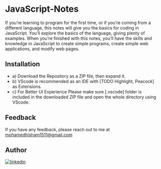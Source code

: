 # JavaScript-Notes

If you’re learning to program for the first time, or if you’re coming from a different language, this notes will give you the basics for coding in JavaScript. You’ll explore the basics of the language, giving plenty of examples. When you’re finished with this notes, you’ll have the skills and knowledge in JavaScript to create simple programs, create simple web applications, and modify web pages.

## Installation

- a) Download the Repository as a ZIP file, then expand it.
- b) VScode is recommended as an IDE with [TODO Highlight, Peacock] as Extensions.
- c) For Better UI Experience Please make sure [.vscode] folder is included in the downloaded ZIP file and open the whole directory using VScode.

## Feedback

If you have any feedback, please reach out to me at mohamedhisham1511@gmail.com

## Author

[![linkedin](https://img.shields.io/badge/linkedin-0A66C2?style=for-the-badge&logo=linkedin&logoColor=white)](https://www.linkedin.com/in/mohamed-hesham1511/)
